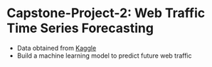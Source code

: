 # Capstone-Project-2: Web Traffic Time Series Forecasting

- Data obtained from [Kaggle](https://www.kaggle.com/c/web-traffic-time-series-forecasting/data)
- Build a machine learning model to predict future web traffic
